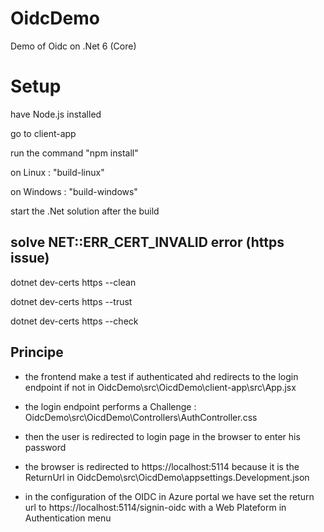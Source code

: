 # OidcDemo
Demo of Oidc on .Net 6 (Core)

# Setup
have Node.js installed

go to client-app

run the command "npm install"

on Linux : "build-linux"

on Windows : "build-windows"

start the .Net solution after the build

## solve NET::ERR_CERT_INVALID error (https issue)

dotnet dev-certs https --clean

dotnet dev-certs https --trust

dotnet dev-certs https --check

## Principe
- the frontend make a test if authenticated ahd redirects to the login endpoint if not  in OidcDemo\src\OicdDemo\client-app\src\App.jsx

- the login endpoint performs a Challenge : OidcDemo\src\OicdDemo\Controllers\AuthController.css

- then the user is redirected to login page in the browser to enter his password

- the browser is redirected to https://localhost:5114 because it is the ReturnUrl in OidcDemo\src\OicdDemo\appsettings.Development.json

- in the configuration of the OIDC in Azure portal we have set the return url to https://localhost:5114/signin-oidc with a Web Plateform in Authentication menu



